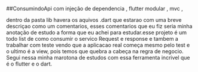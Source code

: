 ##ConsumindoApi com injeção de dependencia , flutter modular , mvc ,

<p>dentro da pasta lib havera os aquivos .dart que estarao com uma breve descriçao como um comentarios,
esses comentarios que eu fiz seria minha anotação de estudo a forma que eu achei para estudar.esse projeto é um todo list de como consumir o servico Request e response
e tambem a trabalhar com teste vendo que a aplicacao real começa mesmo pelo test e o ultimo é a view, pois temos que quebra a cabeça na regra de negocio. Segui nessa minha marotona 
de estudos com essa ferramenta incrivel que é o flutter e o dart.
